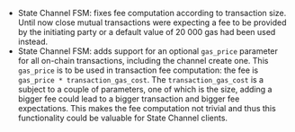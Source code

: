 * State Channel FSM: fixes fee computation according to transaction size.
  Until now close mutual transactions were expecting a fee to be provided by
  the initiating party or a default value of 20 000 gas had been used instead.
* State Channel FSM: adds support for an optional `gas_price` parameter for
  all on-chain transactions, including the channel create one. This
  `gas_price` is to be used in transaction fee computation: the fee is
  `gas_price * transaction_gas_cost`. The `transaction_gas_cost` is a subject
  to a couple of parameters, one of which is the size, adding a bigger fee
  could lead to a bigger transaction and bigger fee expectations. This makes
  the fee computation not trivial and thus this functionality could be
  valuable for State Channel clients.
